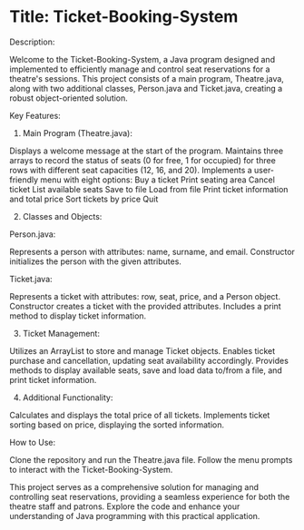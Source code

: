 
# Title: Ticket-Booking-System

Description:

Welcome to the Ticket-Booking-System, a Java program designed and implemented to efficiently manage and control seat reservations for a theatre's sessions. This project consists of a main program, Theatre.java, along with two additional classes, Person.java and Ticket.java, creating a robust object-oriented solution.

Key Features:

1. Main Program (Theatre.java):

Displays a welcome message at the start of the program.
Maintains three arrays to record the status of seats (0 for free, 1 for occupied) for three rows with different seat capacities (12, 16, and 20).
Implements a user-friendly menu with eight options:
Buy a ticket
Print seating area
Cancel ticket
List available seats
Save to file
Load from file
Print ticket information and total price
Sort tickets by price
Quit

2. Classes and Objects:

Person.java:

Represents a person with attributes: name, surname, and email.
Constructor initializes the person with the given attributes.

Ticket.java:

Represents a ticket with attributes: row, seat, price, and a Person object.
Constructor creates a ticket with the provided attributes.
Includes a print method to display ticket information.

3. Ticket Management:

Utilizes an ArrayList to store and manage Ticket objects.
Enables ticket purchase and cancellation, updating seat availability accordingly.
Provides methods to display available seats, save and load data to/from a file, and print ticket information.

4. Additional Functionality:

Calculates and displays the total price of all tickets.
Implements ticket sorting based on price, displaying the sorted information.

How to Use:

Clone the repository and run the Theatre.java file.
Follow the menu prompts to interact with the Ticket-Booking-System.


This project serves as a comprehensive solution for managing and controlling seat reservations, providing a seamless experience for both the theatre staff and patrons. Explore the code and enhance your understanding of Java programming with this practical application.
